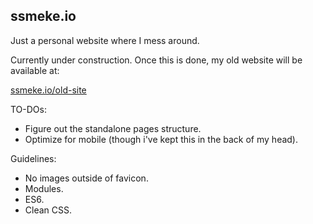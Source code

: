 ## ssmeke.io

Just a personal website where I mess around.

Currently under construction. Once this is done, my old website will be available at:

[ssmeke.io/old-site](http://ssmeke.io/old-site)

TO-DOs:

* Figure out the standalone pages structure.
* Optimize for mobile (though i've kept this in the back of my head).

Guidelines:

* No images outside of favicon.
* Modules.
* ES6.
* Clean CSS.
